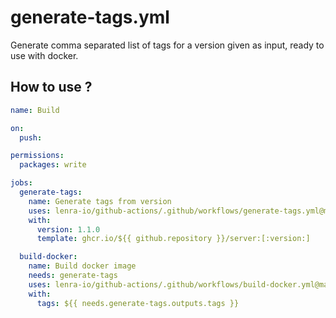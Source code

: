 # generate-tags.yml

Generate comma separated list of tags for a version given as input, ready to use with docker.

## How to use ?

```yml
name: Build

on:
  push:

permissions: 
  packages: write

jobs:
  generate-tags:
    name: Generate tags from version
    uses: lenra-io/github-actions/.github/workflows/generate-tags.yml@main
    with:
      version: 1.1.0
      template: ghcr.io/${{ github.repository }}/server:[:version:]

  build-docker:
    name: Build docker image
    needs: generate-tags
    uses: lenra-io/github-actions/.github/workflows/build-docker.yml@main
    with:
      tags: ${{ needs.generate-tags.outputs.tags }}
```
